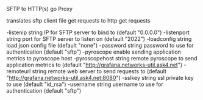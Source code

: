 SFTP to HTTP(s) go Proxy

translates sftp client file get requests to http get requests

  -listenip string
    	IP for SFTP server to bind to (default "0.0.0.0")
  -listenport string
    	port for SFTP server to listen on (default "2022")
  -loadconfig string
    	load json config file (default "none")
  -password string
    	password to use for authentication (default "sftp")
  -pyroscope
    	enable sending application metrics to pyroscope host
  -pyroscopehost string
    	remote pyroscope to send application metrics to (default "http://grafana.networks-util.ask4.net")
  -remoteurl string
    	remote web server to send requests to (default "http://grafana.networks-util.ask4.net:8080")
  -sslkey string
    	ssl private key to use (default "id_rsa")
  -username string
    	username to use for authentication (default "sftp")
